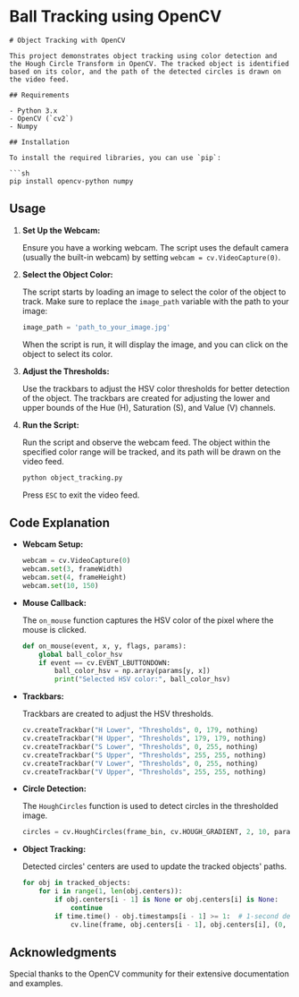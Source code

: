 # Ball Tracking using OpenCV
```
# Object Tracking with OpenCV

This project demonstrates object tracking using color detection and the Hough Circle Transform in OpenCV. The tracked object is identified based on its color, and the path of the detected circles is drawn on the video feed.

## Requirements

- Python 3.x
- OpenCV (`cv2`)
- Numpy

## Installation

To install the required libraries, you can use `pip`:

```sh
pip install opencv-python numpy
```

## Usage

1. **Set Up the Webcam:**

   Ensure you have a working webcam. The script uses the default camera (usually the built-in webcam) by setting `webcam = cv.VideoCapture(0)`.

2. **Select the Object Color:**

   The script starts by loading an image to select the color of the object to track. Make sure to replace the `image_path` variable with the path to your image:

   ```python
   image_path = 'path_to_your_image.jpg'
   ```

   When the script is run, it will display the image, and you can click on the object to select its color.

3. **Adjust the Thresholds:**

   Use the trackbars to adjust the HSV color thresholds for better detection of the object. The trackbars are created for adjusting the lower and upper bounds of the Hue (H), Saturation (S), and Value (V) channels.

4. **Run the Script:**

   Run the script and observe the webcam feed. The object within the specified color range will be tracked, and its path will be drawn on the video feed.

   ```sh
   python object_tracking.py
   ```

   Press `ESC` to exit the video feed.

## Code Explanation

- **Webcam Setup:**

  ```python
  webcam = cv.VideoCapture(0)
  webcam.set(3, frameWidth)
  webcam.set(4, frameHeight)
  webcam.set(10, 150)
  ```

- **Mouse Callback:**

  The `on_mouse` function captures the HSV color of the pixel where the mouse is clicked.

  ```python
  def on_mouse(event, x, y, flags, params):
      global ball_color_hsv
      if event == cv.EVENT_LBUTTONDOWN:
          ball_color_hsv = np.array(params[y, x])
          print("Selected HSV color:", ball_color_hsv)
  ```

- **Trackbars:**

  Trackbars are created to adjust the HSV thresholds.

  ```python
  cv.createTrackbar("H Lower", "Thresholds", 0, 179, nothing)
  cv.createTrackbar("H Upper", "Thresholds", 179, 179, nothing)
  cv.createTrackbar("S Lower", "Thresholds", 0, 255, nothing)
  cv.createTrackbar("S Upper", "Thresholds", 255, 255, nothing)
  cv.createTrackbar("V Lower", "Thresholds", 0, 255, nothing)
  cv.createTrackbar("V Upper", "Thresholds", 255, 255, nothing)
  ```

- **Circle Detection:**

  The `HoughCircles` function is used to detect circles in the thresholded image.

  ```python
  circles = cv.HoughCircles(frame_bin, cv.HOUGH_GRADIENT, 2, 10, param1=100, param2=40, minRadius=20, maxRadius=200)
  ```

- **Object Tracking:**

  Detected circles' centers are used to update the tracked objects' paths.

  ```python
  for obj in tracked_objects:
      for i in range(1, len(obj.centers)):
          if obj.centers[i - 1] is None or obj.centers[i] is None:
              continue
          if time.time() - obj.timestamps[i - 1] >= 1:  # 1-second delay
              cv.line(frame, obj.centers[i - 1], obj.centers[i], (0, 0, 255), 2)
  ```

## Acknowledgments

Special thanks to the OpenCV community for their extensive documentation and examples.
```
